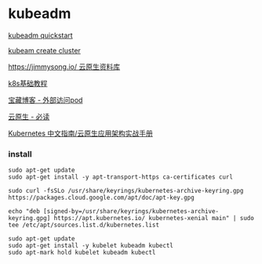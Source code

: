 # kubeadm

[kubeadm quickstart](https://kubernetes.io/docs/setup/production-environment/tools/kubeadm/)

[kubeam create cluster](https://jimmysong.io/kubernetes-handbook/practice/install-kubernetes-on-ubuntu-server-16.04-with-kubeadm.html)

[https://jimmysong.io/ 云原生资料库](https://jimmysong.io/)

[k8s基础教程](https://lib.jimmysong.io/kubernetes-handbook/)

[宝藏博客 - 外部访问pod](https://jimmysong.io/blog/accessing-kubernetes-pods-from-outside-of-the-cluster/)

[云原生 - 必读](https://jimmysong.io/blog/must-read-for-cloud-native-beginner/)

[Kubernetes 中文指南/云原生应用架构实战手册](https://jimmysong.io/kubernetes-handbook/)

### install

```
sudo apt-get update
sudo apt-get install -y apt-transport-https ca-certificates curl

sudo curl -fsSLo /usr/share/keyrings/kubernetes-archive-keyring.gpg https://packages.cloud.google.com/apt/doc/apt-key.gpg

echo "deb [signed-by=/usr/share/keyrings/kubernetes-archive-keyring.gpg] https://apt.kubernetes.io/ kubernetes-xenial main" | sudo tee /etc/apt/sources.list.d/kubernetes.list

sudo apt-get update
sudo apt-get install -y kubelet kubeadm kubectl
sudo apt-mark hold kubelet kubeadm kubectl
```